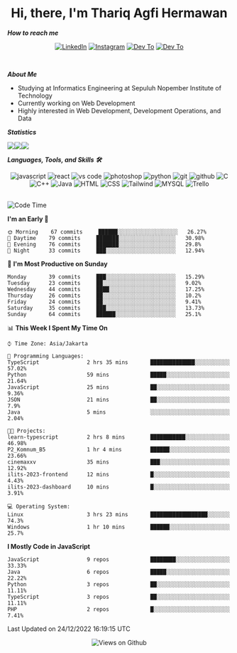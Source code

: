 <div align="center">
  <h1>Hi, there, I'm Thariq Agfi Hermawan</h1>
</div>


***How to reach me***
<p align='center'>
   <a href="https://www.linkedin.com/in/thariqagfihermawan" target="_blank"><img src="https://img.shields.io/badge/LinkedIn-0077B5?style=for-the-badge&logo=linkedin&logoColor=white" alt="LinkedIn"></a>
   <a href="https://www.instagram.com/thoriqagfi" target="_blank"><img src="https://img.shields.io/badge/Instagram-E4405F?style=for-the-badge&logo=instagram&logoColor=white" alt="Instagram"></a>
   <a href="https://medium.com/@thoriq.aghfi60" target="_blank"><img src="https://img.shields.io/badge/Medium-12100E?style=for-the-badge&logo=medium&logoColor=white" alt="Dev To"></a>
   <a href="https://linktr.ee/thoriqagfi" target="_blank"><img src="https://img.shields.io/badge/linktree-1de9b6?style=for-the-badge&logo=linktree&logoColor=white" alt="Dev To"></a>
</p>

<br>

***About Me***
- Studying at Informatics Engineering at Sepuluh Nopember Institute of Technology
- Currently working on Web Development
- Highly interested in Web Development, Development Operations, and Data

***Statistics***

<!-- [![GitHub Streak](http://github-readme-streak-stats.herokuapp.com?user=thoriqagfi&theme=dark)](https://git.io/streak-stats) -->

<div align="center">
  <div style="display: flex;">
    <img src="http://github-readme-streak-stats.herokuapp.com?user=thoriqagfi&theme=chartreuse-dark"/>
    <img src="https://github-readme-stats.vercel.app/api/top-langs/?username=thoriqagfi&layout=compact&&theme=chartreuse-dark&langs_count=8)](https://github.com/thoriqagfi"/>
    <img src="https://github-readme-stats.vercel.app/api?username=thoriqagfi&show_icons=true&theme=chartreuse-dark"/>
  </div>
</div>

<!-- [![Top Langs](https://github-readme-stats.vercel.app/api/top-langs/?username=thoriqagfi&layout=compact&&theme=chartreuse-dark&langs_count=8)](https://github.com/thoriqagfi)
< ![Agfi's GitHub stats](https://github-readme-stats.vercel.app/api?username=thoriqagfi&show_icons=true&theme=chartreuse-dark) -->

***Languages, Tools, and Skills 🛠***

  <div align="center">
    <img src="https://img.shields.io/badge/JavaScript-F7DF1E?style=for-the-badge&logo=javascript&logoColor=black" alt="javascript" />
    <img src="https://img.shields.io/badge/React-61DAFB?style=for-the-badge&logo=react&logoColor=black" alt="react" />
    <img src="https://img.shields.io/badge/vs%20code-007ACC?style=for-the-badge&logo=visual%20studio%20code&logoColor=white" alt="vs code" />
    <img src="https://img.shields.io/badge/adobe%20photoshop-31A8FF?style=for-the-badge&logo=adobe%20photoshop&logoColor=white" alt="photoshop" />
    <img src="https://img.shields.io/badge/python-3776AB?style=for-the-badge&logo=python&logoColor=white" alt="python" />
    <img src="https://img.shields.io/badge/Git-F05032?style=for-the-badge&logo=git&logoColor=white" alt="git" />
    <img src="https://img.shields.io/badge/GitHub-100000?style=for-the-badge&logo=github&logoColor=white" alt="github" />
    <img src="https://img.shields.io/badge/c-%2300599C.svg?style=for-the-badge&logo=c&logoColor=white" alt="C" />
    <img src="https://img.shields.io/badge/c++-%2300599C.svg?style=for-the-badge&logo=c%2B%2B&logoColor=white" alt="C++" />
    <img src="https://img.shields.io/badge/Java-ED8B00?style=for-the-badge&logo=java&logoColor=white" alt="Java"/>
    <img src="https://img.shields.io/badge/HTML5-E34F26?style=for-the-badge&logo=html5&logoColor=white" alt="HTML" />
    <img src="https://img.shields.io/badge/CSS-239120?&style=for-the-badge&logo=css3&logoColor=white" alt ="CSS" />
    <img src="https://img.shields.io/badge/tailwindcss-%2338B2AC.svg?style=for-the-badge&logo=tailwind-css&logoColor=white" alt="Tailwind" />
    <img src="https://img.shields.io/badge/MySQL-00000F?style=for-the-badge&logo=mysql&logoColor=white" alt="MYSQL" />
    <img src="https://img.shields.io/badge/Trello-%23026AA7.svg?style=for-the-badge&logo=Trello&logoColor=white" alt="Trello" />
  </div><br>

<!--START_SECTION:waka-->
![Code Time](http://img.shields.io/badge/Code%20Time-106%20hrs%2052%20mins-blue)

**I'm an Early 🐤** 

```text
🌞 Morning    67 commits     ██████░░░░░░░░░░░░░░░░░░░   26.27% 
🌆 Daytime    79 commits     ███████░░░░░░░░░░░░░░░░░░   30.98% 
🌃 Evening    76 commits     ███████░░░░░░░░░░░░░░░░░░   29.8% 
🌙 Night      33 commits     ███░░░░░░░░░░░░░░░░░░░░░░   12.94%

```
📅 **I'm Most Productive on Sunday** 

```text
Monday       39 commits     ███░░░░░░░░░░░░░░░░░░░░░░   15.29% 
Tuesday      23 commits     ██░░░░░░░░░░░░░░░░░░░░░░░   9.02% 
Wednesday    44 commits     ████░░░░░░░░░░░░░░░░░░░░░   17.25% 
Thursday     26 commits     ██░░░░░░░░░░░░░░░░░░░░░░░   10.2% 
Friday       24 commits     ██░░░░░░░░░░░░░░░░░░░░░░░   9.41% 
Saturday     35 commits     ███░░░░░░░░░░░░░░░░░░░░░░   13.73% 
Sunday       64 commits     ██████░░░░░░░░░░░░░░░░░░░   25.1%

```


📊 **This Week I Spent My Time On** 

```text
⌚︎ Time Zone: Asia/Jakarta

💬 Programming Languages: 
TypeScript               2 hrs 35 mins       ██████████████░░░░░░░░░░░   57.02% 
Python                   59 mins             █████░░░░░░░░░░░░░░░░░░░░   21.64% 
JavaScript               25 mins             ██░░░░░░░░░░░░░░░░░░░░░░░   9.36% 
JSON                     21 mins             ██░░░░░░░░░░░░░░░░░░░░░░░   7.9% 
Java                     5 mins              ░░░░░░░░░░░░░░░░░░░░░░░░░   2.04%

🐱‍💻 Projects: 
learn-typescript         2 hrs 8 mins        ███████████░░░░░░░░░░░░░░   46.98% 
P2_Komnum_B5             1 hr 4 mins         ██████░░░░░░░░░░░░░░░░░░░   23.66% 
cinemaxxv                35 mins             ███░░░░░░░░░░░░░░░░░░░░░░   12.92% 
ilits-2023-frontend      12 mins             █░░░░░░░░░░░░░░░░░░░░░░░░   4.43% 
ilits-2023-dashboard     10 mins             █░░░░░░░░░░░░░░░░░░░░░░░░   3.91%

💻 Operating System: 
Linux                    3 hrs 23 mins       ██████████████████░░░░░░░   74.3% 
Windows                  1 hr 10 mins        ██████░░░░░░░░░░░░░░░░░░░   25.7%

```

**I Mostly Code in JavaScript** 

```text
JavaScript               9 repos             ████████░░░░░░░░░░░░░░░░░   33.33% 
Java                     6 repos             █████░░░░░░░░░░░░░░░░░░░░   22.22% 
Python                   3 repos             ██░░░░░░░░░░░░░░░░░░░░░░░   11.11% 
TypeScript               3 repos             ██░░░░░░░░░░░░░░░░░░░░░░░   11.11% 
PHP                      2 repos             █░░░░░░░░░░░░░░░░░░░░░░░░   7.41%

```



 Last Updated on 24/12/2022 16:19:15 UTC
<!--END_SECTION:waka-->

<div align="center">
<img src="https://komarev.com/ghpvc/?username=thoriqagfi&color=blue" alt="Views on Github" />
</div>